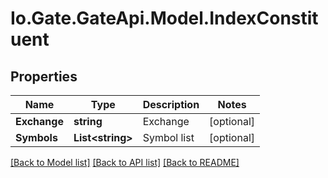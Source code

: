 
# Io.Gate.GateApi.Model.IndexConstituent

## Properties

Name | Type | Description | Notes
------------ | ------------- | ------------- | -------------
**Exchange** | **string** | Exchange | [optional] 
**Symbols** | **List&lt;string&gt;** | Symbol list | [optional] 

[[Back to Model list]](../README.md#documentation-for-models)
[[Back to API list]](../README.md#documentation-for-api-endpoints)
[[Back to README]](../README.md)
